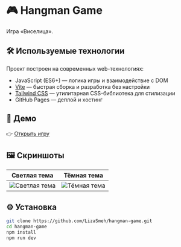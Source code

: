 # 🎮 Hangman Game

Игра «Виселица».

## 🛠️ Используемые технологии

Проект построен на современных web-технологиях:

- JavaScript (ES6+) — логика игры и взаимодействие с DOM
- [Vite](https://vitejs.dev/) — быстрая сборка и разработка без настройки
- [Tailwind CSS](https://tailwindcss.com/) — утилитарная CSS-библиотека для стилизации
- GitHub Pages — деплой и хостинг

## 🔗 Демо

👉 [Открыть игру](https://lizasmeh.github.io/hangman-game/)

## 🖼️ Скриншоты

| Светлая тема | Тёмная тема |
|--------------|--------------|
| ![Светлая тема](assets/screenshot-light.png) | ![Тёмная тема](assets/screenshot-dark.png) |

## ⚙️ Установка

```bash
git clone https://github.com/LizaSmeh/hangman-game.git
cd hangman-game
npm install
npm run dev